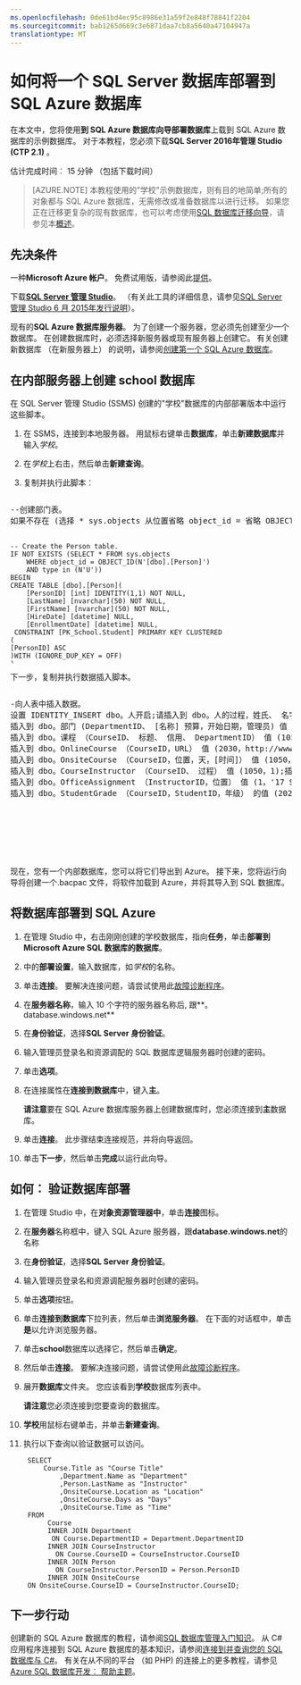 ```yaml
---
ms.openlocfilehash: 0de61bd4ec95c8986e31a59f2e848f78841f2204
ms.sourcegitcommit: bab1265d669c3e6871daa7cb8a5640a47104947a
translationtype: MT
---
```

<properties 
    pageTitle="如何将 SQL 数据库部署到 SQL Azure" 
    description="将 SQL Server 数据库部署到 Azure SQL 数据库使用 SQL Server 2016年管理 Studio 中的向导。" 
    services="sql-database" 
    documentationCenter="" 
    authors="sidneyh" 
    manager="jeffreyg" 
    editor=""/>

<tags 
    ms.service="sql-database" 
    ms.workload="data-management" 
    ms.tgt_pltfrm="na" 
    ms.devlang="na" 
    ms.topic="article" 
    ms.date="07/17/2015" 
    ms.author="sidneyh"/>


# 如何将一个 SQL Server 数据库部署到 SQL Azure 数据库

在本文中，您将使用**到 SQL Azure 数据库向导部署数据库**上载到 SQL Azure 数据库的示例数据库。 对于本教程，您必须下载**SQL Server 2016年管理 Studio (CTP 2.1)** 。

估计完成时间︰ 15 分钟 （包括下载时间）

> [AZURE.NOTE] 本教程使用的"学校"示例数据库，则有目的地简单;所有的对象都与 SQL Azure 数据库，无需修改或准备数据库以进行迁移。 如果您正在迁移更复杂的现有数据库，也可以考虑使用[SQL 数据库迁移向导](http://sqlazuremw.codeplex.com/)，请参见本[概述](sql-database-cloud-migrate.md)。

## 先决条件

一种**Microsoft Azure 帐户**。 免费试用版，请参阅此[提供](http://azure.microsoft.com/pricing/free-trial/)。

下载[**SQL Server 管理 Studio**](https://msdn.microsoft.com/library/mt238290.aspx)。  （有关此工具的详细信息，请参见[SQL Server 管理 Studio 6 月 2015年发行说明](https://msdn.microsoft.com/library/mt238486.aspx)）。

现有的**SQL Azure 数据库服务器**。 为了创建一个服务器，您必须先创建至少一个数据库。 在创建数据库时，必须选择新服务器或现有服务器上创建它。 有关创建新数据库 （在新服务器上） 的说明，请参阅[创建第一个 SQL Azure 数据库](sql-database-get-started.md)。

## 在内部服务器上创建 school 数据库

在 SQL Server 管理 Studio (SSMS) 创建的"学校"数据库的内部部署版本中运行这些脚本。

1. 在 SSMS，连接到本地服务器。 用鼠标右键单击**数据库**，单击**新建数据库**并输入*学校*。

2. 在*学校*上右击，然后单击**新建查询**。 

3. 复制并执行此脚本︰ 

<div style="width:auto; height:300px; overflow:auto"><pre>
--创建部门表。
如果不存在 (选择 * sys.objects 从位置省略 object_id = 省略 OBJECT_ID (N'[dbo]。 [部门])，然后键入在 (N'U')) 开始创建表 [dbo]。[部门]([DepartmentID] [int] 不为 NULL，[名称] [nvarchar](50)不空、 [预算] [钱] 不空，[开始日期] [日期] 不空、 管理员 [int] 空，约束 [PK_Department] 主要密钥聚集 ([DepartmentID] ASC) 替换 (失败 = 关闭))结束;转到

    -- Create the Person table.
    IF NOT EXISTS (SELECT * FROM sys.objects 
        WHERE object_id = OBJECT_ID(N'[dbo].[Person]') 
        AND type in (N'U'))
    BEGIN
    CREATE TABLE [dbo].[Person](
        [PersonID] [int] IDENTITY(1,1) NOT NULL,
        [LastName] [nvarchar](50) NOT NULL,
        [FirstName] [nvarchar](50) NOT NULL,
        [HireDate] [datetime] NULL,
        [EnrollmentDate] [datetime] NULL,
     CONSTRAINT [PK_School.Student] PRIMARY KEY CLUSTERED   
    (
    [PersonID] ASC
    )WITH (IGNORE_DUP_KEY = OFF)
    ) 
    END;
    GO

    -- Create the OnsiteCourse table.
    IF NOT EXISTS (SELECT * FROM sys.objects 
        WHERE object_id = OBJECT_ID(N'[dbo].[OnsiteCourse]') 
        AND type in (N'U'))
    BEGIN
    CREATE TABLE [dbo].[OnsiteCourse](
        [CourseID] [int] NOT NULL,
        [Location] [nvarchar](50) NOT NULL,
        [Days] [nvarchar](50) NOT NULL,
        [Time] [smalldatetime] NOT NULL,
     CONSTRAINT [PK_OnsiteCourse] PRIMARY KEY CLUSTERED 
    (
        [CourseID] ASC
    )WITH (IGNORE_DUP_KEY = OFF)
    ) 
    END;
    GO

    -- Create the OnlineCourse table.
    IF NOT EXISTS (SELECT * FROM sys.objects 
        WHERE object_id = OBJECT_ID(N'[dbo].[OnlineCourse]') 
        AND type in (N'U'))
    BEGIN
    CREATE TABLE [dbo].[OnlineCourse](
        [CourseID] [int] NOT NULL,
        [URL] [nvarchar](100) NOT NULL,
     CONSTRAINT [PK_OnlineCourse] PRIMARY KEY CLUSTERED 
    (
        [CourseID] ASC
    )WITH (IGNORE_DUP_KEY = OFF)
    ) 
    END;
    GO

    --Create the StudentGrade table.
    IF NOT EXISTS (SELECT * FROM sys.objects 
        WHERE object_id = OBJECT_ID(N'[dbo].[StudentGrade]') 
        AND type in (N'U'))
    BEGIN
    CREATE TABLE [dbo].[StudentGrade](
        [EnrollmentID] [int] IDENTITY(1,1) NOT NULL,
        [CourseID] [int] NOT NULL,
        [StudentID] [int] NOT NULL,
        [Grade] [decimal](3, 2) NULL,
     CONSTRAINT [PK_StudentGrade] PRIMARY KEY CLUSTERED 
    (
        [EnrollmentID] ASC
    )WITH (IGNORE_DUP_KEY = OFF)
    ) 
    END;
    GO

    -- Create the CourseInstructor table.
    IF NOT EXISTS (SELECT * FROM sys.objects 
        WHERE object_id = OBJECT_ID(N'[dbo].[CourseInstructor]') 
        AND type in (N'U'))
    BEGIN
    CREATE TABLE [dbo].[CourseInstructor](
        [CourseID] [int] NOT NULL,
        [PersonID] [int] NOT NULL,
     CONSTRAINT [PK_CourseInstructor] PRIMARY KEY CLUSTERED 
    (
        [CourseID] ASC,
        [PersonID] ASC
    )WITH (IGNORE_DUP_KEY = OFF)
    ) 
    END;
    GO

    -- Create the Course table.
    IF NOT EXISTS (SELECT * FROM sys.objects 
        WHERE object_id = OBJECT_ID(N'[dbo].[Course]') 
        AND type in (N'U'))
    BEGIN
    CREATE TABLE [dbo].[Course](
        [CourseID] [int] NOT NULL,
        [Title] [nvarchar](100) NOT NULL,
        [Credits] [int] NOT NULL,
        [DepartmentID] [int] NOT NULL,
     CONSTRAINT [PK_School.Course] PRIMARY KEY CLUSTERED 
    (
        [CourseID] ASC
    )WITH (IGNORE_DUP_KEY = OFF)
    )
    END;
    GO

    -- Create the OfficeAssignment table.
    IF NOT EXISTS (SELECT * FROM sys.objects 
        WHERE object_id = OBJECT_ID(N'[dbo].[OfficeAssignment]')
        AND type in (N'U'))
    BEGIN
    CREATE TABLE [dbo].[OfficeAssignment](
        [InstructorID] [int] NOT NULL,
        [Location] [nvarchar](50) NOT NULL,
        [Timestamp] [timestamp] NOT NULL,
     CONSTRAINT [PK_OfficeAssignment] PRIMARY KEY CLUSTERED 
    (
        [InstructorID] ASC
    )WITH (IGNORE_DUP_KEY = OFF)
    )
    END;
    GO

    -- Define the relationship between OnsiteCourse and Course.
    IF NOT EXISTS (SELECT * FROM sys.foreign_keys 
       WHERE object_id = OBJECT_ID(N'[dbo].[FK_OnsiteCourse_Course]')
       AND parent_object_id = OBJECT_ID(N'[dbo].[OnsiteCourse]'))
    ALTER TABLE [dbo].[OnsiteCourse]  WITH CHECK ADD  
       CONSTRAINT [FK_OnsiteCourse_Course] FOREIGN KEY([CourseID])
    REFERENCES [dbo].[Course] ([CourseID]);
    GO
    ALTER TABLE [dbo].[OnsiteCourse] CHECK 
       CONSTRAINT [FK_OnsiteCourse_Course];
    GO

    -- Define the relationship between OnlineCourse and Course.
    IF NOT EXISTS (SELECT * FROM sys.foreign_keys 
       WHERE object_id = OBJECT_ID(N'[dbo].[FK_OnlineCourse_Course]')
       AND parent_object_id = OBJECT_ID(N'[dbo].[OnlineCourse]'))
    ALTER TABLE [dbo].[OnlineCourse]  WITH CHECK ADD  
       CONSTRAINT [FK_OnlineCourse_Course] FOREIGN KEY([CourseID])
    REFERENCES [dbo].[Course] ([CourseID]);
    GO
    ALTER TABLE [dbo].[OnlineCourse] CHECK 
       CONSTRAINT [FK_OnlineCourse_Course];
    GO
    -- Define the relationship between StudentGrade and Course.
    IF NOT EXISTS (SELECT * FROM sys.foreign_keys 
       WHERE object_id = OBJECT_ID(N'[dbo].[FK_StudentGrade_Course]')
       AND parent_object_id = OBJECT_ID(N'[dbo].[StudentGrade]'))
    ALTER TABLE [dbo].[StudentGrade]  WITH CHECK ADD  
       CONSTRAINT [FK_StudentGrade_Course] FOREIGN KEY([CourseID])
    REFERENCES [dbo].[Course] ([CourseID]);
    GO
    ALTER TABLE [dbo].[StudentGrade] CHECK 
       CONSTRAINT [FK_StudentGrade_Course];
    GO

    --Define the relationship between StudentGrade and Student.
    IF NOT EXISTS (SELECT * FROM sys.foreign_keys 
       WHERE object_id = OBJECT_ID(N'[dbo].[FK_StudentGrade_Student]')
       AND parent_object_id = OBJECT_ID(N'[dbo].[StudentGrade]'))   
    ALTER TABLE [dbo].[StudentGrade]  WITH CHECK ADD  
       CONSTRAINT [FK_StudentGrade_Student] FOREIGN KEY([StudentID])
    REFERENCES [dbo].[Person] ([PersonID]);
    GO
    ALTER TABLE [dbo].[StudentGrade] CHECK 
       CONSTRAINT [FK_StudentGrade_Student];
    GO

    -- Define the relationship between CourseInstructor and Course.
    IF NOT EXISTS (SELECT * FROM sys.foreign_keys 
     WHERE object_id = OBJECT_ID(N'[dbo].[FK_CourseInstructor_Course]')
     AND parent_object_id = OBJECT_ID(N'[dbo].[CourseInstructor]'))
    ALTER TABLE [dbo].[CourseInstructor]  WITH CHECK ADD  
     CONSTRAINT [FK_CourseInstructor_Course] FOREIGN KEY([CourseID])
    REFERENCES [dbo].[Course] ([CourseID]);
    GO
    ALTER TABLE [dbo].[CourseInstructor] CHECK 
      CONSTRAINT [FK_CourseInstructor_Course];
    GO

    -- Define the relationship between CourseInstructor and Person.
    IF NOT EXISTS (SELECT * FROM sys.foreign_keys 
      WHERE object_id = OBJECT_ID(N'[dbo].[FK_CourseInstructor_Person]')
       AND parent_object_id = OBJECT_ID(N'[dbo].[CourseInstructor]'))
    ALTER TABLE [dbo].[CourseInstructor]  WITH CHECK ADD  
      CONSTRAINT [FK_CourseInstructor_Person] FOREIGN KEY([PersonID])
    REFERENCES [dbo].[Person] ([PersonID]);
    GO
    ALTER TABLE [dbo].[CourseInstructor] CHECK 
     CONSTRAINT [FK_CourseInstructor_Person];
    GO

    -- Define the relationship between Course and Department.
    IF NOT EXISTS (SELECT * FROM sys.foreign_keys 
       WHERE object_id = OBJECT_ID(N'[dbo].[FK_Course_Department]')
       AND parent_object_id = OBJECT_ID(N'[dbo].[Course]'))
    ALTER TABLE [dbo].[Course]  WITH CHECK ADD  
       CONSTRAINT [FK_Course_Department] FOREIGN KEY([DepartmentID])
    REFERENCES [dbo].[Department] ([DepartmentID]);
    GO
    ALTER TABLE [dbo].[Course] CHECK CONSTRAINT [FK_Course_Department];
    GO

    --Define the relationship between OfficeAssignment and Person.
    IF NOT EXISTS (SELECT * FROM sys.foreign_keys 
      WHERE object_id = OBJECT_ID(N'[dbo].[FK_OfficeAssignment_Person]')
      AND parent_object_id = OBJECT_ID(N'[dbo].[OfficeAssignment]'))
    ALTER TABLE [dbo].[OfficeAssignment]  WITH CHECK ADD  
      CONSTRAINT [FK_OfficeAssignment_Person] FOREIGN KEY([InstructorID])
    REFERENCES [dbo].[Person] ([PersonID]);
    GO
    ALTER TABLE [dbo].[OfficeAssignment] CHECK 
     CONSTRAINT [FK_OfficeAssignment_Person];
    GO
</pre></div>

下一步，复制并执行数据插入脚本。

<div style="width:auto; height:300px; overflow:auto"><pre>
-向人表中插入数据。
设置 IDENTITY_INSERT dbo。人开启;请插入到 dbo。人的过程，姓氏、 名字、 雇佣日期 （EnrollmentDate） 值 (1，Abercrombie，Kim，"1995年-03-11，空);插入到 dbo。人的过程，姓氏、 名字、 雇佣日期 （EnrollmentDate） 值 (2，Barzdukas、 Gytis，则为空，2005年-09-01);插入到 dbo。人过程、 姓氏、 名字、 雇佣日期 （EnrollmentDate） 值 (3，司法，Peggy'，而空，2001年-09-01);插入到 dbo。人的过程，姓氏、 名字、 雇佣日期 （EnrollmentDate） 值 (4 日 'Fakhouri'，'Fadi' ' 2002年-08-06 年，空);插入到 dbo。人过程、 姓氏、 名字、 雇佣日期 （EnrollmentDate） 值 (5 日，Harui，李文"1998年-07-01，空);插入到 dbo。人的过程，姓氏、 名字、 雇佣日期 （EnrollmentDate） 值 (6，Li、 Yan 为 null，' 2002年-09-01);插入到 dbo。人的过程，姓氏、 名字、 雇佣日期 （EnrollmentDate） 值 (7，诺曼、 刘娜为 null，2003年-09-01);插入到 dbo。人的过程，姓氏、 名字、 雇佣日期 （EnrollmentDate） 值 (8，Olivotto、 Nino 为 null，2005年-09-01);插入到 dbo。人的过程，姓氏、 名字、 雇佣日期 （EnrollmentDate） 值 (9，Tang'、 '于韦恩，则为 null，2005年-09-01);插入到 dbo。人的过程，姓氏、 名字、 雇佣日期 （EnrollmentDate） 值 (10，'Alonso'、 'Meredith 为 null，' 2002年-09-01);插入到 dbo。过程、 姓氏、 名字、 雇佣日期 （EnrollmentDate） 的人值 (11，Lopez' 'Sophia'，而空，2004年-09-01);插入到 dbo。人的过程，姓氏、 名字、 雇佣日期 （EnrollmentDate） 值 (12 日 'Browning'，'Meredith 为 null，' 2000年-09-01);插入到 dbo。过程、 姓氏、 名字、 雇佣日期 （EnrollmentDate） 的人值 (13，Anand' 'Arturo'，而空，2003年-09-01);插入到 dbo。人的过程，姓氏、 名字、 雇佣日期 （EnrollmentDate） 值 (14，查看器、 Alexandra 为 null，' 2000年-09-01);插入到 dbo。人的过程，姓氏、 名字、 雇佣日期 （EnrollmentDate） 值 (15，Powell'、 '没有意义，为空，2004年-09-01);插入到 dbo。人过程、 姓氏、 名字、 雇佣日期 （EnrollmentDate） 值 (16，Jai 'Damien'，而空，2001年-09-01);插入到 dbo。人的过程，姓氏、 名字、 雇佣日期 （EnrollmentDate） 值 (17，Carlson'、 'Robyn 为 null，2005年-09-01);插入到 dbo。人的过程，姓氏、 名字、 雇佣日期 （EnrollmentDate） 值 (18 日，Zheng'，李文，"2004年-02-12，空);插入到 dbo。人的过程，姓氏、 名字、 雇佣日期 （EnrollmentDate） 值 (19，Bryant'、 '没有意义，为空，2001年-09-01);插入到 dbo。过程、 姓氏、 名字、 雇佣日期 （EnrollmentDate） 的人值 (20，Suarez' 'Robyn'，而空，2004年-09-01);插入到 dbo。人的过程，姓氏、 名字、 雇佣日期 （EnrollmentDate） 值 (21，兵威、 李文为 null，2004年-09-01);插入到 dbo。人的过程，姓氏、 名字、 雇佣日期 （EnrollmentDate） 值 (22，Alexander'、 '没有意义，为空，2005年-09-01);插入到 dbo。人的过程，姓氏、 名字、 雇佣日期 （EnrollmentDate） 值 (23，Morgan'、 'Isaiah 为 null，' 2001年-09-01);插入到 dbo。人过程、 姓氏、 名字、 雇佣日期 （EnrollmentDate） 值 (null 24，马丁、 美丽，2005年-09-01);插入到 dbo。人过程、 姓氏、 名字、 雇佣日期 （EnrollmentDate） 值 (25 日，Kapoor'，'Candace' ' 2001年-01-15，空);插入到 dbo。人的过程，姓氏、 名字、 雇佣日期 （EnrollmentDate） 值 (26，Rogers'、 'Cody 为 null，' 2002年-09-01);插入到 dbo。人的过程，姓氏、 名字、 雇佣日期 （EnrollmentDate） 值 (27 日 'Serrano'，'Stacy' ' 1999年-06-01，空);插入到 dbo。人的过程，姓氏、 名字、 雇佣日期 （EnrollmentDate） 值 (28 日，白，安为 null，' 2001年-09-01);插入到 dbo。过程、 姓氏、 名字、 雇佣日期 （EnrollmentDate） 的人值 (29，怪兽，Rachel'，空的 ' 2004年-09-01);插入到 dbo。人的过程，姓氏、 名字、 雇佣日期 （EnrollmentDate） 值 (30 日，山，艾丽西亚，则为 null，2003年-09-01);插入到 dbo。人的过程，姓氏、 名字、 雇佣日期 （EnrollmentDate） 值 (31，Stewart'、 'Jasmine，"1997年-10-12，空);插入到 dbo。人的过程，姓氏、 名字、 雇佣日期 （EnrollmentDate） 值 (32，Xu'，'Kristen' ' 2001年-7-23，空);插入到 dbo。人过程、 姓氏、 名字、 雇佣日期 （EnrollmentDate） 值 (33，Gao 'Erica'，而空，2003年-01-30);插入到 dbo。人的过程，姓氏、 名字、 雇佣日期 （EnrollmentDate） 值 (34，Van Houten、 李文 ' 2000年-12-07，空);转到设置 IDENTITY_INSERT dbo。人从;转-将数据插入到部门表。
插入到 dbo。部门 (DepartmentID、 [名称] 预算，开始日期，管理员) 值 (1，工程 350000.00，2007 年-09-01，2);插入到 dbo。部门 (DepartmentID、 [名称] 预算，开始日期，管理员) 值 (2，英语，120000.00，"2007年-09-01，6);插入到 dbo。部门 (DepartmentID、 [名称] 预算，开始日期，管理员) 值 (4，经济效益，200000.00，2007 年-09-01，4);插入到 dbo。部门 (DepartmentID、 [名称] 预算，开始日期，管理员) 值 (7、 数学，250000.00，"2007年-09-01，3);转-将数据插入到课程目录。
插入到 dbo。课程 （CourseID、 标题、 信用、 DepartmentID） 值 (1050，'化学'，4，1);插入到 dbo。课程 （CourseID、 标题、 信用、 DepartmentID） 值 (1061，'物理'，4，1);插入到 dbo。课程 （CourseID、 标题、 信用、 DepartmentID） 值 (1045，微积分 4、 7);插入到 dbo。课程 （CourseID、 标题、 信用、 DepartmentID） 值 (2030，诗歌，2，2);插入到 dbo。课程 （CourseID、 标题、 信用、 DepartmentID） 值 (2021，组成 3，2);插入到 dbo。课程 （CourseID、 标题、 信用、 DepartmentID） 值 (2042，宣传资料'，4，2);插入到 dbo。课程 （CourseID、 标题、 信用、 DepartmentID） 值 （4022，微观经济学，3，4）;插入到 dbo。课程 （CourseID、 标题、 信用、 DepartmentID） 值 (4041，' Macroeconomics'，3，4);插入到 dbo。课程 （CourseID、 标题、 信用、 DepartmentID） 值 （4061，定量，2，4）;插入到 dbo。课程 （CourseID、 标题、 信用、 DepartmentID） 值 （3141，三角学'，4，7）;转-将数据插入到 OnlineCourse 表。
插入到 dbo。OnlineCourse （CourseID，URL） 值 (2030，http://www.fineartschool.net/Poetry);插入到 dbo。OnlineCourse （CourseID，URL） 值 (2021，http://www.fineartschool.net/Composition);插入到 dbo。OnlineCourse （CourseID，URL） 值 (4041，http://www.fineartschool.net/Macroeconomics);插入到 dbo。OnlineCourse （CourseID，URL） 值 (3141，http://www.fineartschool.net/Trigonometry);-用 OnsiteCourse 表插入数据。
插入到 dbo。OnsiteCourse （CourseID，位置，天，[时间]） 值 (1050，'123 Smith'，'MTWH'，' 11:30);插入到 dbo。OnsiteCourse （CourseID，位置，天，[时间]） 值 (1061，'234 Smith'，'TWHF'，' 13:15 ');插入到 dbo。OnsiteCourse （CourseID，位置，天，[时间]） 值 (1045，'121 Smith'，'MWHF'，' 15:30);插入到 dbo。OnsiteCourse （CourseID，位置，天，[时间]） 值 (4061，' 22 Williams，'日'，' 11:15 ');插入到 dbo。OnsiteCourse （CourseID，位置，天，[时间]） 值 (2042，225 Adams'，'MTWH'，' 11:00 ');插入到 dbo。OnsiteCourse （CourseID，位置，天，[时间]） 值 (4022，Williams ' 23'、 'MWF'，' 9:00 ');-向 CourseInstructor 表中插入数据。
插入到 dbo。CourseInstructor （CourseID、 过程） 值 (1050，1);插入到 dbo。CourseInstructor （CourseID、 过程） 值 (1061，31);插入到 dbo。CourseInstructor （CourseID、 过程） 值 (1045，5);插入到 dbo。CourseInstructor （CourseID、 过程） 值 (2030，4);插入到 dbo。CourseInstructor （CourseID、 过程） 值 (2021，27);插入到 dbo。CourseInstructor （CourseID、 过程） 值 (2042，25);插入到 dbo。CourseInstructor （CourseID、 过程） 值 4022 (18）;插入到 dbo。CourseInstructor （CourseID、 过程） 值 4041 (32）;插入到 dbo。CourseInstructor （CourseID、 过程） 值 4061 (34）;转到-向 OfficeAssignment 表中插入数据。
插入到 dbo。OfficeAssignment （InstructorID，位置） 值 (1，'17 Smith');插入到 dbo。OfficeAssignment （InstructorID，位置） 值 (4，"29 Adams);插入到 dbo。OfficeAssignment （InstructorID，位置） 值 (5，"37 Williams);插入到 dbo。OfficeAssignment （InstructorID，位置） 值 (18 '143 Smith');插入到 dbo。OfficeAssignment （InstructorID，位置） 值 (25，"57 Adams);插入到 dbo。OfficeAssignment （InstructorID，位置） 值 (27、"271 Williams 的);插入到 dbo。OfficeAssignment （InstructorID，位置） 值 (31，'131 Smith');插入到 dbo。OfficeAssignment （InstructorID，位置） 值 (32、"203 Williams 的);插入到 dbo。OfficeAssignment （InstructorID，位置） 值 (34，'213 Smith');-向 StudentGrade 表中插入数据。
插入到 dbo。StudentGrade （CourseID，StudentID，年级） 的值 (2021，2，4);插入到 dbo。StudentGrade （CourseID，StudentID，年级） 的值 (2030，2、 3.5 英寸);插入到 dbo。StudentGrade （CourseID，StudentID，年级） 的值 (2021，3，3);插入到 dbo。StudentGrade （CourseID，StudentID，年级） 的值 (2030，3，4);插入到 dbo。StudentGrade （CourseID，StudentID，年级） 的值 (2021，6、 2.5);插入到 dbo。StudentGrade （CourseID，StudentID，年级） 的值 (2042，6、 3.5 英寸);插入到 dbo。StudentGrade （CourseID，StudentID，年级） 的值 (2021，7、 3.5 英寸);插入到 dbo。StudentGrade （CourseID，StudentID，年级） 的值 (2042，7，4);插入到 dbo。StudentGrade （CourseID，StudentID，年级） 的值 (2021，8，3);插入到 dbo。StudentGrade （CourseID，StudentID，年级） 的值 (2042，8，3);插入到 dbo。StudentGrade （CourseID，StudentID，年级） 的值 (4041、 9，3.5 英寸);插入到 dbo。StudentGrade （CourseID，StudentID，年级） 的值 (4041，10，则为 null)。插入到 dbo。StudentGrade （CourseID，StudentID，年级） 的值 (4041、 11 日 2.5);插入到 dbo。StudentGrade （CourseID，StudentID，年级） 的值 (4041，12，则为 null)。插入到 dbo。StudentGrade （CourseID，StudentID，年级） 的值 (4061，12，则为 null)。插入到 dbo。StudentGrade （CourseID，StudentID，年级） 的值 4022、 14 (3）;插入到 dbo。StudentGrade （CourseID，StudentID，年级） 的值 4022、 13 (4）;插入到 dbo。StudentGrade （CourseID，StudentID，年级） 的值 4061、 13 (4）;插入到 dbo。StudentGrade （CourseID，StudentID，年级） 的值 4041、 14 (3）;插入到 dbo。StudentGrade （CourseID，StudentID，年级） 的值 (4022、 15 日 2.5);插入到 dbo。StudentGrade （CourseID，StudentID，年级） 的值 4022、 16 (2）;插入到 dbo。StudentGrade （CourseID，StudentID，年级） 的值 (4022，17 日，则为 null)。插入到 dbo。StudentGrade （CourseID，StudentID，年级） 的值 (4022、 19 日，3.5 英寸);插入到 dbo。StudentGrade （CourseID，StudentID，年级） 的值 4061、 20 (4）;插入到 dbo。StudentGrade （CourseID，StudentID，年级） 的值 4061、 21 (2）;插入到 dbo。StudentGrade （CourseID，StudentID，年级） 的值 4022，22 (3）;插入到 dbo。StudentGrade （CourseID，StudentID，年级） 的值 (4041、 22 日，3.5 英寸);插入到 dbo。StudentGrade （CourseID，StudentID，年级） 的值 (4061、 22 日 2.5);插入到 dbo。StudentGrade （CourseID，StudentID，年级） 的值 4022，23 (3）;插入到 dbo。StudentGrade （CourseID，StudentID，年级） 的值 (1045，23、 1.5);插入到 dbo。StudentGrade （CourseID，StudentID，年级） 的值 (1061，24，4);插入到 dbo。StudentGrade （CourseID，StudentID，年级） 的值 (1061，25 日，3);插入到 dbo。StudentGrade （CourseID，StudentID，年级） 的值 (1050，26、 3.5 英寸);插入到 dbo。StudentGrade （CourseID，StudentID，年级） 的值 (1061，26、 3);插入到 dbo。StudentGrade （CourseID，StudentID，年级） 的值 (1061，27、 3);插入到 dbo。StudentGrade （CourseID，StudentID，年级） 的值 (1045，28、 2.5);插入到 dbo。StudentGrade （CourseID，StudentID，年级） 的值 (1050，28、 3.5 英寸);插入到 dbo。StudentGrade （CourseID，StudentID，年级） 的值 (1061，29，4);插入到 dbo。StudentGrade （CourseID，StudentID，年级） 的值 (1050，30、 3.5 英寸);插入到 dbo。StudentGrade （CourseID，StudentID，年级） 的值 (1061，30，4);转到
</pre></div>
    
现在，您有一个内部数据库，您可以将它们导出到 Azure。 接下来，您将运行向导将创建一个.bacpac 文件，将软件加载到 Azure，并将其导入到 SQL 数据库。

    
## 将数据库部署到 SQL Azure 
    
1. 在管理 Studio 中，右击刚刚创建的学校数据库，指向**任务**，单击**部署到 Microsoft Azure SQL 数据库的数据库**。
2. 中的**部署设置**，输入数据库，如*学校*的名称。
5. 单击**连接**。 要解决连接问题，请尝试使用此[故障诊断程序](https://support2.microsoft.com/common/survey.aspx?scid=sw;en;3844&showpage=1)。
6. 在**服务器名称**，输入 10 个字符的服务器名称后, 跟**。 database.windows.net**
7. 在**身份验证**，选择**SQL Server 身份验证**。
8. 输入管理员登录名和资源调配的 SQL 数据库逻辑服务器时创建的密码。
9. 单击**选项**。
10. 在连接属性在**连接到数据库**中，键入**主**。

    **请注意**要在 SQL Azure 数据库服务器上创建数据库时，您必须连接到**主**数据库。 
11. 单击**连接**。 此步骤结束连接规范，并将向导返回。
12. 单击**下一步**，然后单击**完成**以运行此向导。

    
## 如何︰ 验证数据库部署
    
1. 在管理 Studio 中，在**对象资源管理器中**，单击**连接**图标。
2. 在**服务器**名称框中，键入 SQL Azure 服务器，跟**database.windows.net**的名称
3. 在**身份验证**，选择**SQL Server 身份验证**。
4. 输入管理员登录名和资源调配服务器时创建的密码。 
5. 单击**选项**按钮。
6. 单击**连接到数据库**下拉列表，然后单击**浏览服务器**。 在下面的对话框中，单击**是**以允许浏览服务器。
7. 单击**school**数据库以选择它，然后单击**确定**。 
8. 然后单击**连接**。 要解决连接问题，请尝试使用此[故障诊断程序](https://support2.microsoft.com/common/survey.aspx?scid=sw;en;3844&showpage=1)。
2. 展开**数据库**文件夹。 您应该看到**学校**数据库列表中。

    **请注意**您必须连接到您要查询的数据库。 
3. **学校**用鼠标右键单击，并单击**新建查询**。
4. 执行以下查询以验证数据可以访问。

        SELECT
            Course.Title as "Course Title"
                ,Department.Name as "Department"
                ,Person.LastName as "Instructor"
                ,OnsiteCourse.Location as "Location"
                ,OnsiteCourse.Days as "Days"
                ,OnsiteCourse.Time as "Time"
        FROM
             Course
             INNER JOIN Department
              ON Course.DepartmentID = Department.DepartmentID
             INNER JOIN CourseInstructor
               ON Course.CourseID = CourseInstructor.CourseID
             INNER JOIN Person
               ON CourseInstructor.PersonID = Person.PersonID
             INNER JOIN OnsiteCourse
        ON OnsiteCourse.CourseID = CourseInstructor.CourseID;
        
## 下一步行动

创建新的 SQL Azure 数据库的教程，请参阅[SQL 数据库管理入门知识](sql-database-get-started.md)。 从 C# 应用程序连接到 SQL Azure 数据库的基本知识，请参阅[连接到并查询您的 SQL 数据库与 C#](sql-database-connect-query.md)。 有关在从不同的平台 （如 PHP) 的连接上的更多教程，请参见[Azure SQL 数据库开发︰ 帮助主题](https://msdn.microsoft.com/library/azure/ee621787.aspx)。

 